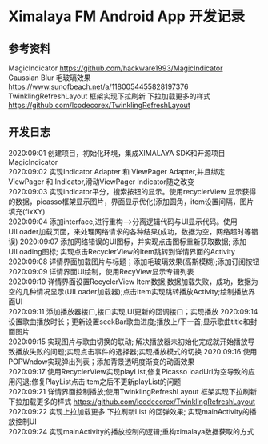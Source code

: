 # Ximalaya FM Android App 开发记录
## 参考资料  
  MagicIndicator https://github.com/hackware1993/MagicIndicator   
  Gaussian Blur 毛玻璃效果 https://www.sunofbeach.net/a/1180054455828197376  
  TwinklingRefreshLayout 框架实现下拉刷新 下拉加载更多的样式 https://github.com/lcodecorex/TwinklingRefreshLayout 
  
## 开发日志
  2020:09:01 创建项目，初始化环境，集成XIMALAYA SDK和开源项目MagicIndicator  
  2020:09:02 实现Indicator Adapter 和 ViewPager Adapter,并且绑定ViewPager 和 Indicator,滑动ViewPager Indicator随之改变  
  2020:09:03 实现indicator平分，搜索按钮的显示。使用recyclerView 显示获得的数据，picasso框架显示图片，界面显示优化(添加圆角，item设置间隔，图片填充(fixXY)  
  2020:09:04 添加interface,进行重构-->分离逻辑代码与UI显示代码。使用UILoader加载页面，来处理网络请求的各种结果(成功，数据为空，网络超时等错误) 
  2020:09:07 添加网络错误的UI图标，并实现点击图标重新获取数据; 添加UILoading图标; 实现点击RecyclerView的Item跳转到详情界面的Activity  
  2020:09:08 详情界面加载图片与标题；添加毛玻璃效果(高斯模糊);添加订阅按钮  
  2020:09:09 详情界面UI绘制，使用RecyView显示专辑列表  
  2020:09:10 详情界面设置RecyclerView Item数据;数据加载失败，成功，数据为空的几种情况显示(UILoader加载器);点击Item实现跳转播放Activity;绘制播放界面UI  
  2020:09:11 添加播放器接口,接口实现,UI更新的回调接口；实现播放
  2020:09:14 设置歌曲播放时长；更新设置seekBar歌曲进度;播放上/下一首;显示歌曲title和封面图片  
  2020:09:15 实现图片与歌曲切换的联动; 解决播放器未初始化完成就开始播放导致播放失败的问题;实现点击事件的选择器;实现播放模式的切换
  2020:09:16 使用POPWndow实现弹出列表；添加背景透明度渐变的动画效果  
  2020:09:17 使用RecyclerView实现playList,修复Picasso loadUrl为空导致的应用闪退;修复PlayList点击Item之后不更新playList的问题  
  2020:09:21 详情界面控制播放;使用TwinklingRefreshLayout 框架实现下拉刷新 下拉加载更多的样式 https://github.com/lcodecorex/TwinklingRefreshLayout 
  2020:09:22 实现上拉加载更多 下拉刷新List 的回弹效果; 实现mainActivity的播放控制UI   
  2020:09:24 实现mainActivity的播放控制的逻辑;重构ximalaya数据获取的方式  
  
  
